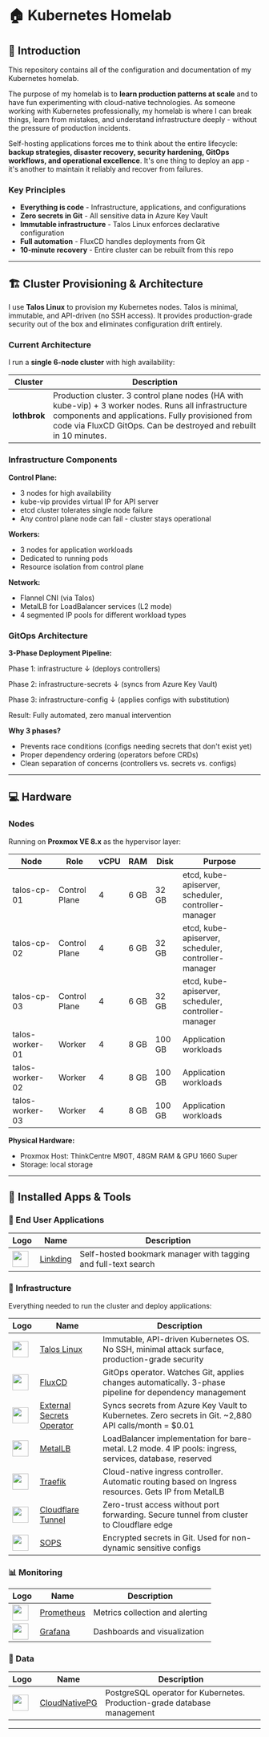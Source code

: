 # 🏠 Kubernetes Homelab

## 📖 Introduction

This repository contains all of the configuration and documentation of my Kubernetes homelab.

The purpose of my homelab is to **learn production patterns at scale** and to have fun experimenting with cloud-native technologies. As someone working with Kubernetes professionally, my homelab is where I can break things, learn from mistakes, and understand infrastructure deeply - without the pressure of production incidents.

Self-hosting applications forces me to think about the entire lifecycle: **backup strategies, disaster recovery, security hardening, GitOps workflows, and operational excellence**. It's one thing to deploy an app - it's another to maintain it reliably and recover from failures.

### Key Principles

- **Everything is code** - Infrastructure, applications, and configurations
- **Zero secrets in Git** - All sensitive data in Azure Key Vault
- **Immutable infrastructure** - Talos Linux enforces declarative configuration
- **Full automation** - FluxCD handles deployments from Git
- **10-minute recovery** - Entire cluster can be rebuilt from this repo

---

## 🏗️ Cluster Provisioning & Architecture

I use **Talos Linux** to provision my Kubernetes nodes. Talos is minimal, immutable, and API-driven (no SSH access). It provides production-grade security out of the box and eliminates configuration drift entirely.

### Current Architecture

I run a **single 6-node cluster** with high availability:

| **Cluster**  | **Description**                                                                                                                                                                                                                |
| ------------ | ------------------------------------------------------------------------------------------------------------------------------------------------------------------------------------------------------------------------------ |
| **lothbrok** | Production cluster. 3 control plane nodes (HA with kube-vip) + 3 worker nodes. Runs all infrastructure components and applications. Fully provisioned from code via FluxCD GitOps. Can be destroyed and rebuilt in 10 minutes. |

### Infrastructure Components

**Control Plane:**

- 3 nodes for high availability
- kube-vip provides virtual IP for API server
- etcd cluster tolerates single node failure
- Any control plane node can fail - cluster stays operational

**Workers:**

- 3 nodes for application workloads
- Dedicated to running pods
- Resource isolation from control plane

**Network:**

- Flannel CNI (via Talos)
- MetalLB for LoadBalancer services (L2 mode)
- 4 segmented IP pools for different workload types

### GitOps Architecture

**3-Phase Deployment Pipeline:**

Phase 1: infrastructure
↓ (deploys controllers)

Phase 2: infrastructure-secrets
↓ (syncs from Azure Key Vault)

Phase 3: infrastructure-config
↓ (applies configs with substitution)

Result: Fully automated, zero manual intervention

**Why 3 phases?**

- Prevents race conditions (configs needing secrets that don't exist yet)
- Proper dependency ordering (operators before CRDs)
- Clean separation of concerns (controllers vs. secrets vs. configs)

---

## 💻 Hardware

### Nodes

Running on **Proxmox VE 8.x** as the hypervisor layer:

| Node            | Role          | vCPU | RAM  | Disk   | Purpose                                             |
| --------------- | ------------- | ---- | ---- | ------ | --------------------------------------------------- |
| talos-cp-01     | Control Plane | 4    | 6 GB | 32 GB  | etcd, kube-apiserver, scheduler, controller-manager |
| talos-cp-02     | Control Plane | 4    | 6 GB | 32 GB  | etcd, kube-apiserver, scheduler, controller-manager |
| talos-cp-03     | Control Plane | 4    | 6 GB | 32 GB  | etcd, kube-apiserver, scheduler, controller-manager |
| talos-worker-01 | Worker        | 4    | 8 GB | 100 GB | Application workloads                               |
| talos-worker-02 | Worker        | 4    | 8 GB | 100 GB | Application workloads                               |
| talos-worker-03 | Worker        | 4    | 8 GB | 100 GB | Application workloads                               |

**Physical Hardware:**

- Proxmox Host: ThinkCentre M90T, 48GM RAM & GPU 1660 Super
- Storage: local storage

---

## 🚀 Installed Apps & Tools

### 📱 End User Applications

| Logo                                                                     | Name                                                 | Description                                                    |
| ------------------------------------------------------------------------ | ---------------------------------------------------- | -------------------------------------------------------------- |
| <img width="32" src="https://avatars.githubusercontent.com/u/134059324"> | [Linkding](https://github.com/sissbruecker/linkding) | Self-hosted bookmark manager with tagging and full-text search |

### 🔧 Infrastructure

Everything needed to run the cluster and deploy applications:

| Logo                                                                                  | Name                                                                                            | Description                                                                                             |
| ------------------------------------------------------------------------------------- | ----------------------------------------------------------------------------------------------- | ------------------------------------------------------------------------------------------------------- |
| <img width="32" src="https://avatars.githubusercontent.com/u/47601702">               | [Talos Linux](https://www.talos.dev/)                                                           | Immutable, API-driven Kubernetes OS. No SSH, minimal attack surface, production-grade security          |
| <img width="32" src="https://avatars.githubusercontent.com/u/52158677">               | [FluxCD](https://fluxcd.io/)                                                                    | GitOps operator. Watches Git, applies changes automatically. 3-phase pipeline for dependency management |
| <img width="32" src="https://external-secrets.io/latest/pictures/eso-logo-large.png"> | [External Secrets Operator](https://external-secrets.io/)                                       | Syncs secrets from Azure Key Vault to Kubernetes. Zero secrets in Git. ~2,880 API calls/month = $0.01   |
| <img width="32" src="https://avatars.githubusercontent.com/u/60239468">               | [MetalLB](https://metallb.universe.tf/)                                                         | LoadBalancer implementation for bare-metal. L2 mode. 4 IP pools: ingress, services, database, reserved  |
| <img width="32" src="https://avatars.githubusercontent.com/u/1412239">                | [Traefik](https://traefik.io/)                                                                  | Cloud-native ingress controller. Automatic routing based on Ingress resources. Gets IP from MetalLB     |
| <img width="32" src="https://avatars.githubusercontent.com/u/314135">                 | [Cloudflare Tunnel](https://developers.cloudflare.com/cloudflare-one/connections/connect-apps/) | Zero-trust access without port forwarding. Secure tunnel from cluster to Cloudflare edge                |
| <img width="32" src="https://avatars.githubusercontent.com/u/47602533">               | [SOPS](https://github.com/mozilla/sops)                                                         | Encrypted secrets in Git. Used for non-dynamic sensitive configs                                        |

### 📊 Monitoring

| Logo                                                                   | Name                                 | Description                     |
| ---------------------------------------------------------------------- | ------------------------------------ | ------------------------------- |
| <img width="32" src="https://avatars.githubusercontent.com/u/3380462"> | [Prometheus](https://prometheus.io/) | Metrics collection and alerting |
| <img width="32" src="https://avatars.githubusercontent.com/u/7195757"> | [Grafana](https://grafana.com/)      | Dashboards and visualization    |

### 💾 Data

| Logo                                                                    | Name                                        | Description                                                              |
| ----------------------------------------------------------------------- | ------------------------------------------- | ------------------------------------------------------------------------ |
| <img width="32" src="https://avatars.githubusercontent.com/u/69524162"> | [CloudNativePG](https://cloudnative-pg.io/) | PostgreSQL operator for Kubernetes. Production-grade database management |

---
